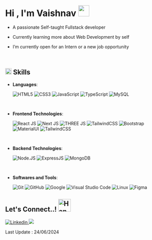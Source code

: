 # <b align="center">Hi , I'm Vaishnav </b><img src="https://media.giphy.com/media/hvRJCLFzcasrR4ia7z/giphy.gif" width="35">

- A passionate Self-taught Fullstack developer

- Currently learning more about Web Development by self

- I’m currently open for an Intern or a new job opportunity<!-- , this is [my resume](TODO) -->

<br>

## <img src="https://media2.giphy.com/media/QssGEmpkyEOhBCb7e1/giphy.gif" width ="20" alt="Angular Brackets gif"><b> Skills</b>

- **Languages**:

  ![HTML5](https://img.shields.io/badge/HTML5%20-%23E34F26.svg?style=for-the-badge&logo=html5&logoColor=white)
  ![CSS3](https://img.shields.io/badge/CSS%20-%231572B6.svg?style=for-the-badge&logo=css3&logoColor=white)
  ![JavaScript](https://img.shields.io/badge/JavaScript%20-%23F7DF1E.svg?style=for-the-badge&logo=javascript&logoColor=black)
  ![TypeScript](https://img.shields.io/badge/TypeScript-007ACC?style=for-the-badge&logo=typescript&logoColor=white)
  ![MySQL](https://img.shields.io/badge/MySQL-00000F?style=for-the-badge&logo=mysql&logoColor=white)

<br>

- **Frontend Technologies**:

  ![React JS](https://img.shields.io/badge/React-20232A?style=for-the-badge&logo=react&logoColor=61DAFB)
  ![Next JS](https://img.shields.io/badge/NEXT-fff?style=for-the-badge&logo=next.js&logoColor=000)
  ![THREE JS](https://img.shields.io/badge/THREE_JS-000?style=for-the-badge&logo=three.js&logoColor=fff)
  ![TailwindCSS](https://img.shields.io/badge/Tailwind_CSS-38B2AC?style=for-the-badge&logo=tailwind-css&logoColor=white)
  ![Bootstrap](https://img.shields.io/badge/Bootstrap-563D7C?style=for-the-badge&logo=bootstrap&logoColor=white)
  ![MaterialUI](https://img.shields.io/badge/Material--UI-0081CB?style=for-the-badge&logo=mui&logoColor=white)
  ![TailwindCSS](https://img.shields.io/badge/shadcn%2Fui-D14836?style=for-the-badge&logo=shadcnui&logoColor=white&color=000
  )

 <br>

- **Backend Technologies**:
  
  ![Node.JS](https://img.shields.io/badge/Node.js-43853D?style=for-the-badge&logo=node.js&logoColor=white)
  ![ExpressJS](https://img.shields.io/badge/Express.js-404D59?style=for-the-badge&logo=express)
  ![MongoDB](https://img.shields.io/badge/MongoDB-4EA94B?style=for-the-badge&logo=mongodb&logoColor=white)

<br>

- **Softwares and Tools**:

  ![Git](https://img.shields.io/badge/git-%23F05033.svg?style=for-the-badge&logo=git&logoColor=white)
  ![GitHub](https://img.shields.io/badge/github-%23121011.svg?style=for-the-badge&logo=github&logoColor=white)
  ![Google](https://img.shields.io/badge/google-%234285F4.svg?style=for-the-badge&logo=google&logoColor=white)
  ![Visual Studio Code](https://img.shields.io/badge/Visual%20Studio%20Code-0078d7.svg?style=for-the-badge&logo=visual-studio-code&logoColor=white)
  ![Linux](https://img.shields.io/badge/Linux-FCC624?style=for-the-badge&logo=linux&logoColor=black)
  ![Figma](https://img.shields.io/badge/Figma-222?style=for-the-badge&logo=figma&logoColor=white)



## <b> Let's Connect..!</b> <img src="https://media.giphy.com/media/v1.Y2lkPTc5MGI3NjExY3A1aXc2d3F3cG1qbGNrMWJ6OTNvbjQxc3NnOW5nd3dzbXBnY3J1aiZlcD12MV9pbnRlcm5hbF9naWZfYnlfaWQmY3Q9cw/HOHlAVsG7pKR6Q7W83/giphy.gif" width ="40" alt="Handshake">

<a href="https://linkedin.com/in/vaishnav-k-v" target="_blank">
<img src="https://img.shields.io/badge/linkedin-%2300acee.svg?color=405DE6&style=for-the-badge&logo=linkedin&logoColor=white" alt="Linkedin"/>
</a>

<a href="mailto:vaishnavkv0402@gmail.com" target="_blank">
<img src="https://img.shields.io/badge/Gmail-D14836?style=for-the-badge&logo=gmail&logoColor=white"/>
</a>

<!--
## <img src="https://media.giphy.com/media/iY8CRBdQXODJSCERIr/giphy.gif" width="35"><b> Github Stats </b>

![Vaishnav's GitHub stats](https://gh-readme-statistics.vercel.app/api?cache_seconds=86400&username=vaishnow&show_icons=true&hide_rank=true)

![Vaishnav's GitHub stats](https://gh-readme-statistics.vercel.app/api/top-langs?cache_seconds=86400&username=vaishnow&layout=compact)
-->

Last Update : 24/06/2024
